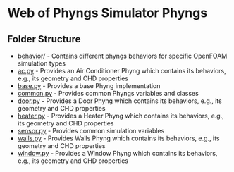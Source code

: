 # Web of Phyngs Simulator Phyngs

## Folder Structure

- [behavior/](behavior) - Contains different phyngs behaviors for specific OpenFOAM simulation types
- [ac.py](ac.py) - Provides an Air Conditioner Phyng which contains its behaviors, e.g., its geometry and CHD properties
- [base.py](base.py) - Provides a base Phyng implementation
- [common.py](common.py) - Provides common Phyngs variables and classes
- [door.py](door.py) - Provides a Door Phyng which contains its behaviors, e.g., its geometry and CHD properties
- [heater.py](heater.py) - Provides a Heater Phyng which contains its behaviors, e.g., its geometry and CHD properties
- [sensor.py](sensor.py) - Provides common simulation variables
- [walls.py](walls.py) - Provides Walls Phyng which contains its behaviors, e.g., its geometry and CHD properties
- [window.py](window.py) - Provides a Window Phyng which contains its behaviors, e.g., its geometry and CHD properties
